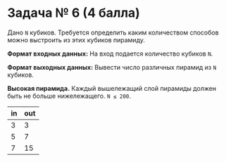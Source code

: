 # Задача № 6 (4 балла)
Дано `N` кубиков. Требуется определить каким количеством способов можно выстроить из этих кубиков пирамиду.

**Формат входных данных:** На вход подается количество кубиков `N`.

**Формат выходных данных:** Вывести число различных пирамид из `N` кубиков.

**Высокая пирамида.** Каждый вышележащий слой пирамиды должен быть не больше нижележащего. `N​ ≤ 200`.

| in | out |
|----|-----|
| 3 | 3  |
| 5 | 7  |
| 7 | 15 |